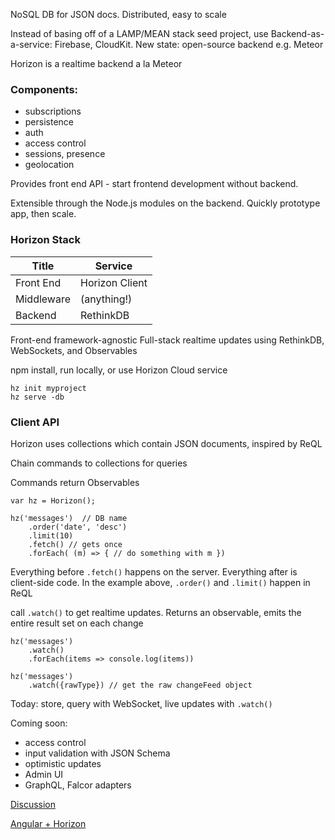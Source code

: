 NoSQL DB for JSON docs. Distributed, easy to scale

Instead of basing off of a LAMP/MEAN stack seed project, use Backend-as-a-service: Firebase, CloudKit. New state: open-source backend e.g. Meteor

Horizon is a realtime backend a la Meteor

### Components:

 - subscriptions
 - persistence
 - auth
 - access control
 - sessions, presence
 - geolocation

Provides front end API - start frontend development without backend.

Extensible through the Node.js modules on the backend.
Quickly prototype app, then scale.

### Horizon Stack

|        Title       |       Service     |
|--------------------|-------------------|
| Front End          | Horizon Client    |
| Middleware         | (anything!)       |
| Backend            | RethinkDB         |

Front-end framework-agnostic
Full-stack realtime updates using RethinkDB, WebSockets, and Observables

npm install, run locally, or use Horizon Cloud service

    hz init myproject
    hz serve -db

### Client API

Horizon uses collections which contain JSON documents, inspired by ReQL

Chain commands to collections for queries

Commands return Observables

	var hz = Horizon();

	hz('messages')	// DB name
		.order('date', 'desc')
		.limit(10)
		.fetch() // gets once
		.forEach( (m) => { // do something with m })

Everything before `.fetch()` happens on the server. Everything after is client-side code. In the example above, `.order()` and `.limit()` happen in ReQL

call `.watch()` to get realtime updates. Returns an observable, emits the entire result set on each change

	hz('messages')
		.watch()
		.forEach(items => console.log(items))

	hz('messages')
		.watch({rawType}) // get the raw changeFeed object

Today: store, query with WebSocket, live updates with `.watch()`

Coming soon:
 - access control
 - input validation with JSON Schema
 - optimistic updates
 - Admin UI
 - GraphQL, Falcor adapters

[Discussion](discuss.horizon.io)

[Angular + Horizon](github.com/rethinkdb/typescript-horizon-workshop)